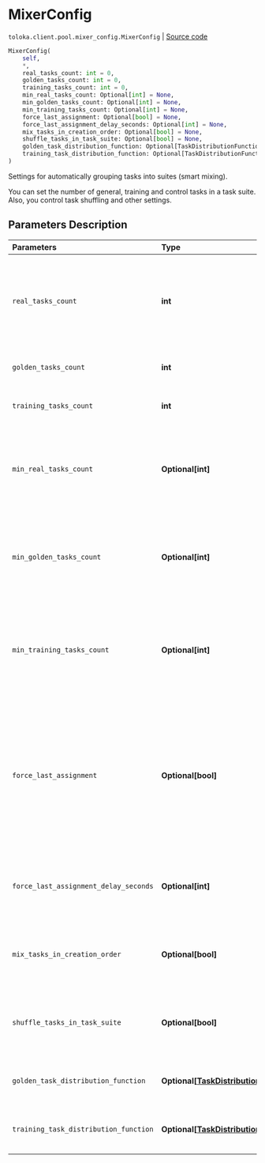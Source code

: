 # MixerConfig
`toloka.client.pool.mixer_config.MixerConfig` | [Source code](https://github.com/Toloka/toloka-kit/blob/v1.1.2/src/client/pool/mixer_config.py#L7)

```python
MixerConfig(
    self,
    *,
    real_tasks_count: int = 0,
    golden_tasks_count: int = 0,
    training_tasks_count: int = 0,
    min_real_tasks_count: Optional[int] = None,
    min_golden_tasks_count: Optional[int] = None,
    min_training_tasks_count: Optional[int] = None,
    force_last_assignment: Optional[bool] = None,
    force_last_assignment_delay_seconds: Optional[int] = None,
    mix_tasks_in_creation_order: Optional[bool] = None,
    shuffle_tasks_in_task_suite: Optional[bool] = None,
    golden_task_distribution_function: Optional[TaskDistributionFunction] = None,
    training_task_distribution_function: Optional[TaskDistributionFunction] = None
)
```

Settings for automatically grouping tasks into suites (smart mixing).


You can set the number of general, training and control tasks in a task suite. Also, you control task shuffling and other settings.

## Parameters Description

| Parameters | Type | Description |
| :----------| :----| :-----------|
`real_tasks_count`|**int**|<p>The number of general tasks in a task suite. If `training_task_distribution_function` or `golden_task_distribution_function` are used then `real_tasks_count` denotes the maximum number of tasks in a task suite.</p>
`golden_tasks_count`|**int**|<p>The number of control tasks in a task suite.</p>
`training_tasks_count`|**int**|<p>The number of training tasks in a task suite.</p>
`min_real_tasks_count`|**Optional\[int\]**|<p>The minimum number of general tasks in a task suite if there are not enough tasks left to create a full task suite. Allowed range: from 0 to `real_tasks_count`. By default, the `min_real_tasks_count` value equals to the `real_tasks_count` value.</p>
`min_golden_tasks_count`|**Optional\[int\]**|<p>The minimum number of control tasks in a task suite if there are not enough control tasks left to create a full task suite. Allowed range: from 0 to `golden_tasks_count`. By default, the `min_golden_tasks_count` value equals to the `golden_tasks_count` value.</p>
`min_training_tasks_count`|**Optional\[int\]**|<p>The minimum number of training tasks in a task suite if there are not enough training tasks left to create a full task suite. Allowed range: from 0 to `training_tasks_count`. By default, the `min_training_tasks_count` value equals to the `training_tasks_count` value.</p>
`force_last_assignment`|**Optional\[bool\]**|<p>A setting used when the number of remaining general tasks in the pool is less than the `min_real_tasks_count` value. Note, that there must be enough control and training tasks to create a task suite.</p> <ul> <li>`True` — An incomplete task suite is assigned.</li> <li>`False` — An incomplete task suite is not assigned. It is useful if you add tasks to an open pool.</li> </ul> <p>Default: `True`.</p>
`force_last_assignment_delay_seconds`|**Optional\[int\]**|<p>Time in seconds before assigning the last task suite. This parameter is used if `force_last_assignment` is set to `True`. Allowed range: from 0 to 86,400 seconds (one day).</p>
`mix_tasks_in_creation_order`|**Optional\[bool\]**|<ul> <li>`True` — Tasks are grouped in task suites in the order they were created.</li> <li>`False` — Tasks are chosen for a task suite in a random order.</li> </ul>
`shuffle_tasks_in_task_suite`|**Optional\[bool\]**|<ul> <li>`True` — Tasks in a task suite are shuffled on the page.</li> <li>`False` — Tasks in a task suite are placed on the page in the order they were created.</li> </ul>
`golden_task_distribution_function`|**Optional\[[TaskDistributionFunction](toloka.client.task_distribution_function.TaskDistributionFunction.md)\]**|<p>Customizing the number of control tasks in a task suite depending on completed tasks by a Toloker.</p>
`training_task_distribution_function`|**Optional\[[TaskDistributionFunction](toloka.client.task_distribution_function.TaskDistributionFunction.md)\]**|<p>Customizing the number of training tasks in a task suite depending on completed tasks by a Toloker.</p>
